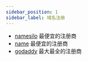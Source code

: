 ```yaml
---
sidebar_position: 1
sidebar_label: 域名注册
---
```


- [namesilo](https://www.namesilo.com/) 最便宜的注册商
- [name](https://www.name.com/) 最便宜的注册商
- [godaddy](https://www.godaddy.com/) 最大最全的注册商
